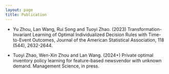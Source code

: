 ```yaml
---
layout: page
title: Publication
---
```


* Yu Zhou, Lan Wang, Rui Song and Tuoyi Zhao. (2023) Transformation-Invariant Learning of Optimal Individualized Decision Rules with Time-to-Event Outcomes,  Journal of the American Statistical Association, 118 (544), 2632-2644.

* Tuoyi Zhao, Wen-Xin Zhou and Lan Wang. (2024+) Private optimal inventory policy learning for feature-based newsvendor with unknown demand. Management Science, in press.
